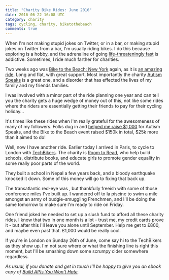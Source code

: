 ```yaml
---
title: "Charity Bike Rides: June 2016"
date: 2016-06-22 16:08 UTC
category: charity
tags: cycling, charity, biketothebeach
comments: true
---
```


When I'm not making stupid jokes on Twitter, or in a bar, or making stupid jokes on Twitter from a bar, I'm usually riding bikes. I do this because exploring is a hobby, and the adrenaline of going [life-threateningly fast](https://www.youtube.com/watch?v=nZTy5cKm6Hg) is addictive. Sometimes, I ride much farther for charities.

Two weeks ago was [Bike to the Beach: New York] again, as it is [an amazing ride](https://www.strava.com/activities/604926634). Long and flat, with great support. Most importantly the charity [Autism Speaks] is a great one, and a disorder that has effected the lives of my family and my friends families.

I was involved with a minor part of the ride planning one year and can tell you the charity gets a huge wedge of money out of this, not like some rides where the riders are essentially getting their friends to pay for their cycling holiday...

It's times like these rides when I'm really grateful for the awesomeness of many of my followers. Folks dug in and [helped me raise $1,000] for Autism Speaks, and the Bike to the Beach event raised $150k in total, $25k more than it aimed to do!

Well, now I have another ride. Earlier today I arrived in Paris, to cycle to London with [TechBikers](http://techbikers.com/rides/8/paris-london-2016). The charity is [Room to Read](http://www.roomtoread.org/), who help build schools, distribute books, and educate girls to promote gender equality in some really poor parts of the world.

They built a school in Nepal a few years back, and a bloody earthquake knocked it down. Some of this money will go to fixing that back up.

The transatlantic red-eye was , but thankfully freeish with some of those conference miles I've built up. I wandered off to la piscine to swim a mile amongst an army of budgie-smuggling Frenchmen, and I'll be doing the same tomorrow to make sure I'm ready to ride on Friday.

One friend joked he needed to set up a slush fund to afford all these charity rides. I know that two in one month is a lot - trust me, my credit cards prove it - but after this I'll leave you alone until September. Help me get to £800, and maybe even past that. £1,000 would be really cool.

If you're in London on Sunday 26th of June, come say hi to the TechBikers as they show up. I'm not sure where or what the finishing line is right this moment, but I'll be smashing down some scrumpy cider somewhere regardless.

_As usual, if you donate and get in touch I'll be happy to give you an ebook copy of [Build APIs You Won't Hate](https://apisyouwonthate.com/)._

[Bike to the Beach: New York]: https://www.biketothebeach.org/new-york
[Autism Speaks]: https://www.autismspeaks.org
[helped me raise $1,000]: https://my.biketothebeach.org/philsturgeon
